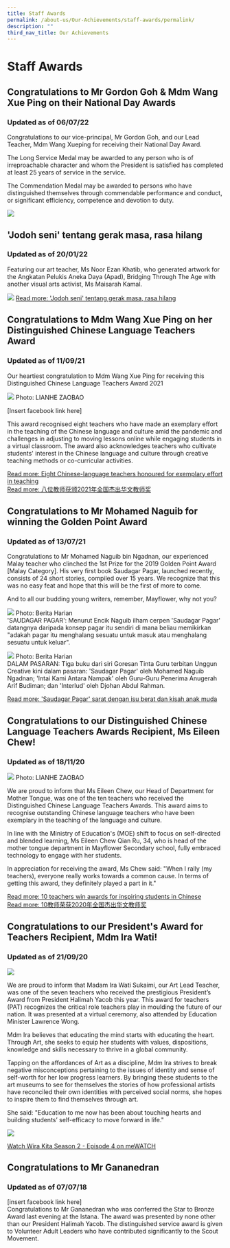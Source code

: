 ```yaml
---
title: Staff Awards
permalink: /about-us/Our-Achievements/staff-awards/permalink/
description: ""
third_nav_title: Our Achievements
---
```

Staff Awards
============
Congratulations to Mr Gordon Goh & Mdm Wang Xue Ping on their National Day Awards
---------------------------------------------------------------------------------

### **Updated as of 06/07/22**

Congratulations to our vice-principal, Mr Gordon Goh, and our Lead Teacher, Mdm Wang Xueping for receiving their National Day Award.

The Long Service Medal may be awarded to any person who is of irreproachable character and whom the President is satisfied has completed at least 25 years of service in the service.

The Commendation Medal may be awarded to persons who have distinguished themselves through commendable performance and conduct, or significant efficiency, competence and devotion to duty.

![](/images/national.jpg)

'Jodoh seni' tentang gerak masa, rasa hilang
--------------------------------------------

### **Updated as of 20/01/22**

Featuring our art teacher, Ms Noor Ezan Khatib, who generated artwork for the Angkatan Pelukis Aneka Daya (Apad), Bridging Through The Age with another visual arts activist, Ms Maisarah Kamal.

![](/images/bh.jpeg)
[Read more: 'Jodoh seni' tentang gerak masa, rasa hilang](https://www.beritaharian.sg/gaya-hidup/jodoh-seni-tentang-gerak-masa-rasa-hilang)

Congratulations to Mdm Wang Xue Ping on her Distinguished Chinese Language Teachers Award
-----------------------------------------------------------------------------------------

### **Updated as of 11/09/21**

Our heartiest congratulation to Mdm Wang Xue Ping for receiving this Distinguished Chinese Language Teachers Award 2021

![](/images/wang.jpg)
Photo: LIANHE ZAOBAO

[Insert facebook link here]

This award recognised eight teachers who have made an exemplary effort in the teaching of the Chinese language and culture amid the pandemic and challenges in adjusting to moving lessons online while engaging students in a virtual classroom. The award also acknowledges teachers who cultivate students' interest in the Chinese language and culture through creative teaching methods or co-curricular activities.

[Read more: Eight Chinese-language teachers honoured for exemplary effort in teaching](https://www.straitstimes.com/singapore/parenting-education/eight-chinese-language-teachers-honoured-for-exemplary-effort-in)    
[Read more: 八位教师获颁2021年全国杰出华文教师奖](https://www.zaobao.com.sg/realtime/singapore/story20210911-1192604)

Congratulations to Mr Mohamed Naguib for winning the Golden Point Award
-----------------------------------------------------------------------

### **Updated as of 13/07/21**

Congratulations to Mr Mohamed Naguib bin Ngadnan, our experienced Malay teacher who clinched the 1st Prize for the 2019 Golden Point Award \[Malay Category\]. His very first book Saudagar Pagar, launched recently, consists of 24 short stories, compiled over 15 years. We recognize that this was no easy feat and hope that this will be the first of more to come.

And to all our budding young writers, remember, Mayflower, why not you?

![](/images/books.jpg)
Photo: Berita Harian  
'SAUDAGAR PAGAR': Menurut Encik Naguib ilham cerpen 'Saudagar Pagar' datangnya daripada konsep pagar itu sendiri di mana beliau memikirkan "adakah pagar itu menghalang sesuatu untuk masuk atau menghalang sesuatu untuk keluar".

![](/images/book2.jpg)
Photo: Berita Harian  
DALAM PASARAN: Tiga buku dari siri Goresan Tinta Guru terbitan Unggun Creative kini dalam pasaran: 'Saudagar Pagar' oleh Mohamed Naguib Ngadnan; 'Intai Kami Antara Nampak' oleh Guru-Guru Penerima Anugerah Arif Budiman; dan 'Interlud' oleh Djohan Abdul Rahman.

[Read more: 'Saudagar Pagar' sarat dengan isu berat dan kisah anak muda](https://www.beritaharian.sg/uncategorized/saudagar-pagar-sarat-dengan-isu-berat-dan-kisah-anak-muda)

Congratulations to our Distinguished Chinese Language Teachers Awards Recipient, Ms Eileen Chew!
------------------------------------------------------------------------------------------------

### **Updated as of 18/11/20**

![](/images/Eileen.jpg)
Photo: LIANHE ZAOBAO

We are proud to inform that Ms Eileen Chew, our Head of Department for Mother Tongue, was one of the ten teachers who received the Distinguished Chinese Language Teachers Awards. This award aims to recognise outstanding Chinese language teachers who have been exemplary in the teaching of the language and culture.

In line with the Ministry of Education's (MOE) shift to focus on self-directed and blended learning, Ms Eileen Chew Qian Ru, 34, who is head of the mother tongue department in Mayflower Secondary school, fully embraced technology to engage with her students.

In appreciation for receiving the award, Ms Chew said: "When I rally (my teachers), everyone really works towards a common cause. In terms of getting this award, they definitely played a part in it."

[Read more: 10 teachers win awards for inspiring students in Chinese](https://www.straitstimes.com/singapore/parenting-education/10-teachers-win-awards-for-inspiring-students-in-chinese)  
[Read more: 10教师荣获2020年全国杰出华文教师奖](https://www.zaobao.com.sg/zvideos/zbschools/story20201112-1100431)

Congratulations to our President's Award for Teachers Recipient, Mdm Ira Wati!
------------------------------------------------------------------------------

### **Updated as of 21/09/20**

![](/images/ira.jpg)

We are proud to inform that Madam Ira Wati Sukaimi, our Art Lead Teacher, was one of the seven teachers who received the prestigious President’s Award from President Halimah Yacob this year. This award for teachers (PAT) recognizes the critical role teachers play in moulding the future of our nation. It was presented at a virtual ceremony, also attended by Education Minister Lawrence Wong.

Mdm Ira believes that educating the mind starts with educating the heart. Through Art, she seeks to equip her students with values, dispositions, knowledge and skills necessary to thrive in a global community.

Tapping on the affordances of Art as a discipline, Mdm Ira strives to break negative misconceptions pertaining to the issues of identity and sense of self-worth for her low progress learners. By bringing these students to the art museums to see for themselves the stories of how professional artists have reconciled their own identities with perceived social norms, she hopes to inspire them to find themselves through art.

She said: "Education to me now has been about touching hearts and building students’ self-efficacy to move forward in life."

![](/images/ira2.jpg)

[Watch Wira Kita Season 2 - Episode 4 on meWATCH](https://www.mewatch.sg/series)

Congratulations to Mr Gananedran
--------------------------------

### **Updated as of 07/07/18**

[insert facebook link here]   
Congratulations to Mr Gananedran who was conferred the Star to Bronze Award last evening at the Istana. The award was presented by none other than our President Halimah Yacob. The distinguished service award is given to Volunteer Adult Leaders who have contributed significantly to the Scout Movement.